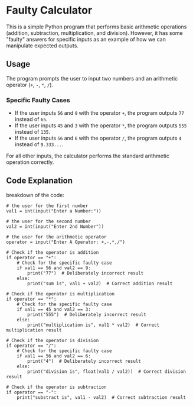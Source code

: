 # Faulty Calculator

This is a simple Python program that performs basic arithmetic operations (addition, subtraction, multiplication, and division). 
However, it has some "faulty" answers for specific inputs as an example of how we can manipulate expected outputs.

## Usage

The program prompts the user to input two numbers and an arithmetic operator (`+`, `-`, `*`, `/`). 

### Specific Faulty Cases

- If the user inputs `56` and `9` with the operator `+`, the program outputs `77` instead of `65`.
- If the user inputs `45` and `3` with the operator `*`, the program outputs `555` instead of `135`.
- If the user inputs `56` and `6` with the operator `/`, the program outputs `4` instead of `9.333...`.

For all other inputs, the calculator performs the standard arithmetic operation correctly.

## Code Explanation

breakdown of the code:

```
# the user for the first number
val1 = int(input("Enter a Number:"))

# the user for the second number
val2 = int(input("Enter 2nd Number"))

# the user for the arithmetic operator
operator = input("Enter A Operator: +,-,*,/")

# Check if the operator is addition
if operator == "+":
    # Check for the specific faulty case
    if val1 == 56 and val2 == 9:
        print("77")  # Deliberately incorrect result
    else:
        print("sum is", val1 + val2)  # Correct addition result

# Check if the operator is multiplication
if operator == "*":
    # Check for the specific faulty case
    if val1 == 45 and val2 == 3:
        print("555")  # Deliberately incorrect result
    else:
        print("multiplication is", val1 * val2)  # Correct multiplication result

# Check if the operator is division
if operator == "/":
    # Check for the specific faulty case
    if val1 == 56 and val2 == 6:
        print("4")  # Deliberately incorrect result
    else:
        print("division is", float(val1 / val2))  # Correct division result

# Check if the operator is subtraction
if operator == "-":
    print("substract is", val1 - val2)  # Correct subtraction result


